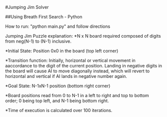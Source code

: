 #Jumping Jim Solver

##Using Breath First Search - Python

How to run:
"python main.py" and follow directions

Jumping Jim Puzzle explanation:
*N x N board required composed of digits from neg(N-1) to (N-1) inclusive.

*Initial State: Position 0x0 in the board (top left corner)

*Transition function: Initially, horizontal or vertical movement in aaccordance to the digit of the current position. Landing in negative digits in the board will cause AI to move diagonally instead, which will revert to horizontal and vertical if AI lands in negative number again.

*Goal State: N-1xN-1 position (bottom right corner)

*Board positions read from 0 to N-1 in a left to right and top to bottom order; 0 being top left, and N-1 being bottom right.

*Time of execution is calculated over 100 iterations.
